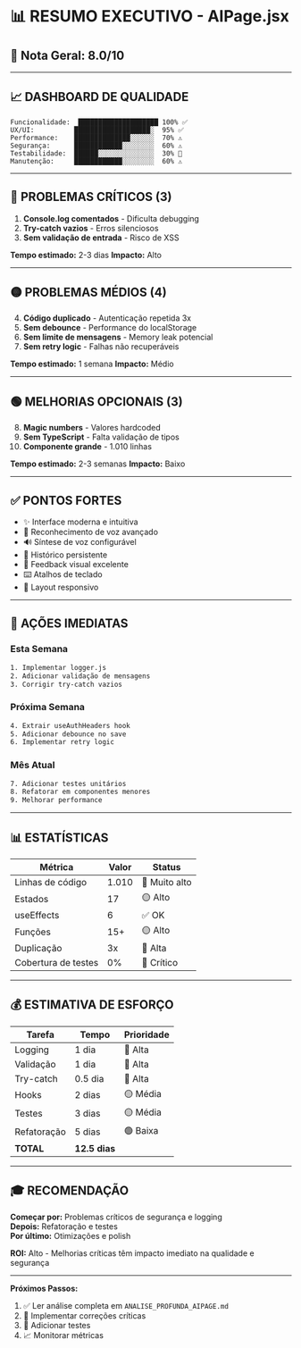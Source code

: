 # 📊 RESUMO EXECUTIVO - AIPage.jsx

## 🎯 Nota Geral: 8.0/10

---

## 📈 DASHBOARD DE QUALIDADE

```
Funcionalidade:  ████████████████████ 100% ✅
UX/UI:          ███████████████████░  95% ✅
Performance:    ██████████████░░░░░░  70% ⚠️
Segurança:      ████████████░░░░░░░░  60% ⚠️
Testabilidade:  ██████░░░░░░░░░░░░░░  30% 🔴
Manutenção:     ████████████░░░░░░░░  60% ⚠️
```

---

## 🔴 PROBLEMAS CRÍTICOS (3)

1. **Console.log comentados** - Dificulta debugging
2. **Try-catch vazios** - Erros silenciosos
3. **Sem validação de entrada** - Risco de XSS

**Tempo estimado:** 2-3 dias
**Impacto:** Alto

---

## 🟡 PROBLEMAS MÉDIOS (4)

4. **Código duplicado** - Autenticação repetida 3x
5. **Sem debounce** - Performance do localStorage
6. **Sem limite de mensagens** - Memory leak potencial
7. **Sem retry logic** - Falhas não recuperáveis

**Tempo estimado:** 1 semana
**Impacto:** Médio

---

## 🟢 MELHORIAS OPCIONAIS (3)

8. **Magic numbers** - Valores hardcoded
9. **Sem TypeScript** - Falta validação de tipos
10. **Componente grande** - 1.010 linhas

**Tempo estimado:** 2-3 semanas
**Impacto:** Baixo

---

## ✅ PONTOS FORTES

- ✨ Interface moderna e intuitiva
- 🎤 Reconhecimento de voz avançado
- 🔊 Síntese de voz configurável
- 🔄 Histórico persistente
- 🎨 Feedback visual excelente
- ⌨️ Atalhos de teclado
- 📱 Layout responsivo

---

## 🚀 AÇÕES IMEDIATAS

### Esta Semana
```bash
1. Implementar logger.js
2. Adicionar validação de mensagens
3. Corrigir try-catch vazios
```

### Próxima Semana
```bash
4. Extrair useAuthHeaders hook
5. Adicionar debounce no save
6. Implementar retry logic
```

### Mês Atual
```bash
7. Adicionar testes unitários
8. Refatorar em componentes menores
9. Melhorar performance
```

---

## 📊 ESTATÍSTICAS

| Métrica | Valor | Status |
|---------|-------|--------|
| Linhas de código | 1.010 | 🔴 Muito alto |
| Estados | 17 | 🟡 Alto |
| useEffects | 6 | ✅ OK |
| Funções | 15+ | 🟡 Alto |
| Duplicação | 3x | 🔴 Alta |
| Cobertura de testes | 0% | 🔴 Crítico |

---

## 💰 ESTIMATIVA DE ESFORÇO

| Tarefa | Tempo | Prioridade |
|--------|-------|------------|
| Logging | 1 dia | 🔴 Alta |
| Validação | 1 dia | 🔴 Alta |
| Try-catch | 0.5 dia | 🔴 Alta |
| Hooks | 2 dias | 🟡 Média |
| Testes | 3 dias | 🟡 Média |
| Refatoração | 5 dias | 🟢 Baixa |
| **TOTAL** | **12.5 dias** | |

---

## 🎓 RECOMENDAÇÃO

**Começar por:** Problemas críticos de segurança e logging  
**Depois:** Refatoração e testes  
**Por último:** Otimizações e polish

**ROI:** Alto - Melhorias críticas têm impacto imediato na qualidade e segurança

---

**Próximos Passos:**
1. ✅ Ler análise completa em `ANALISE_PROFUNDA_AIPAGE.md`
2. 🔧 Implementar correções críticas
3. 🧪 Adicionar testes
4. 📈 Monitorar métricas
